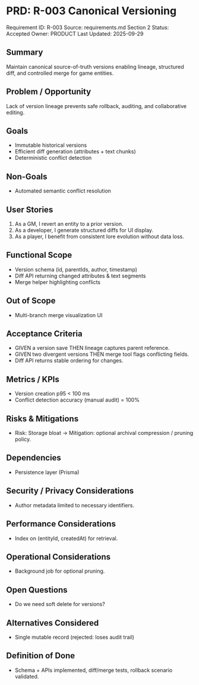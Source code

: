 # PRD: R-003 Canonical Versioning

Requirement ID: R-003
Source: requirements.md Section 2
Status: Accepted
Owner: PRODUCT
Last Updated: 2025-09-29

## Summary

Maintain canonical source-of-truth versions enabling lineage, structured diff, and controlled merge for game entities.

## Problem / Opportunity

Lack of version lineage prevents safe rollback, auditing, and collaborative editing.

## Goals

- Immutable historical versions
- Efficient diff generation (attributes + text chunks)
- Deterministic conflict detection

## Non-Goals

- Automated semantic conflict resolution

## User Stories

1. As a GM, I revert an entity to a prior version.
2. As a developer, I generate structured diffs for UI display.
3. As a player, I benefit from consistent lore evolution without data loss.

## Functional Scope

- Version schema (id, parentIds, author, timestamp)
- Diff API returning changed attributes & text segments
- Merge helper highlighting conflicts

## Out of Scope

- Multi-branch merge visualization UI

## Acceptance Criteria

- GIVEN a version save THEN lineage captures parent reference.
- GIVEN two divergent versions THEN merge tool flags conflicting fields.
- Diff API returns stable ordering for changes.

## Metrics / KPIs

- Version creation p95 < 100 ms
- Conflict detection accuracy (manual audit) = 100%

## Risks & Mitigations

- Risk: Storage bloat → Mitigation: optional archival compression / pruning policy.

## Dependencies

- Persistence layer (Prisma)

## Security / Privacy Considerations

- Author metadata limited to necessary identifiers.

## Performance Considerations

- Index on (entityId, createdAt) for retrieval.

## Operational Considerations

- Background job for optional pruning.

## Open Questions

- Do we need soft delete for versions?

## Alternatives Considered

- Single mutable record (rejected: loses audit trail)

## Definition of Done

- Schema + APIs implemented, diff/merge tests, rollback scenario validated.
